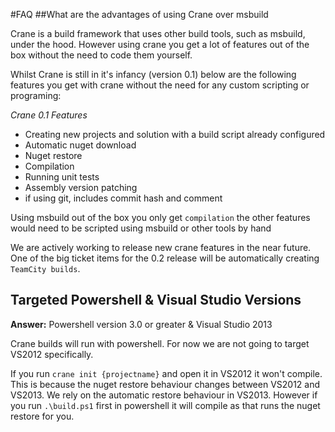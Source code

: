 #FAQ
##What are the advantages of using Crane over msbuild

Crane is a build framework that uses other build tools, such as msbuild, under the hood. However using crane you get a lot of features out of the box without the need to code them yourself.

Whilst Crane is still in it's infancy (version 0.1) below are the following features you get with crane without the need for any custom scripting or programing:

*Crane 0.1 Features*
* Creating new projects and solution with a build script already configured
* Automatic nuget download
* Nuget restore
* Compilation
* Running unit tests
* Assembly version patching
* if using git, includes commit hash and comment

Using msbuild out of the box you only get `compilation` the other features would need to be scripted using msbuild or other tools by hand

We are actively working to release new crane features in the near future. One of the big ticket items for the 0.2 release will be automatically creating `TeamCity builds`.

## Targeted Powershell & Visual Studio Versions
**Answer:** Powershell version 3.0 or greater & Visual Studio 2013

Crane builds will run with powershell. For now we are not going to target VS2012 specifically.

If you run `crane init {projectname}` and open it in VS2012 it won't compile. This is because the nuget restore behaviour changes between VS2012 and VS2013. We rely on the automatic restore behaviour in VS2013. However if you run `.\build.ps1` first in powershell it will compile as that runs the nuget restore for you.
